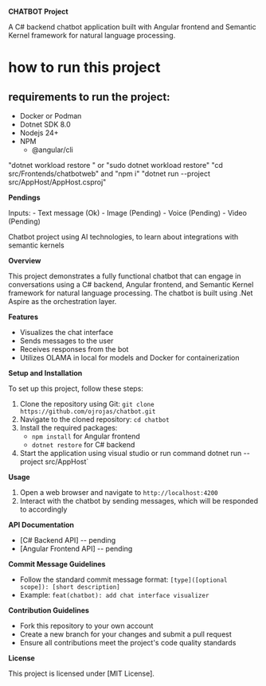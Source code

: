 **CHATBOT Project**

A C# backend chatbot application built with Angular frontend and Semantic Kernel framework for natural language processing.

# how to run this project

## requirements to run the project:
* Docker or Podman
* Dotnet SDK 8.0
* Nodejs 24+
* NPM
    * @angular/cli


 "dotnet workload restore " or "sudo dotnet workload restore"
 "cd src/Frontends/chatbotweb" and "npm i"
 "dotnet run --project src/AppHost/AppHost.csproj"

 **Pendings**

Inputs:
    - Text message (Ok)
    - Image (Pending)
    - Voice (Pending)
    - Video (Pending)

Chatbot project using AI technologies, to learn about integrations with semantic kernels

**Overview**

This project demonstrates a fully functional chatbot that can engage in conversations using a C# backend, Angular frontend, and Semantic Kernel framework for natural language processing. The chatbot is built using .Net Aspire as the orchestration layer.

**Features**

*   Visualizes the chat interface
*   Sends messages to the user
*   Receives responses from the bot
*   Utilizes OLAMA in local for models and Docker for containerization

**Setup and Installation**

To set up this project, follow these steps:

1.  Clone the repository using Git: `git clone https://github.com/ojrojas/chatbot.git`
2.  Navigate to the cloned repository: `cd chatbot`
3.  Install the required packages:
    *   `npm install` for Angular frontend
    *   `dotnet restore` for C# backend
4.  Start the application using visual studio or run command dotnet run --project src/AppHost`

**Usage**

1.  Open a web browser and navigate to `http://localhost:4200`
2.  Interact with the chatbot by sending messages, which will be responded to accordingly

**API Documentation**

*   [C# Backend API] -- pending 
*   [Angular Frontend API] -- pending

**Commit Message Guidelines**

*   Follow the standard commit message format: `[type]([optional scope]): [short description]`
*   Example: `feat(chatbot): add chat interface visualizer`

**Contribution Guidelines**

*   Fork this repository to your own account
*   Create a new branch for your changes and submit a pull request
*   Ensure all contributions meet the project's code quality standards

**License**

This project is licensed under [MIT License].